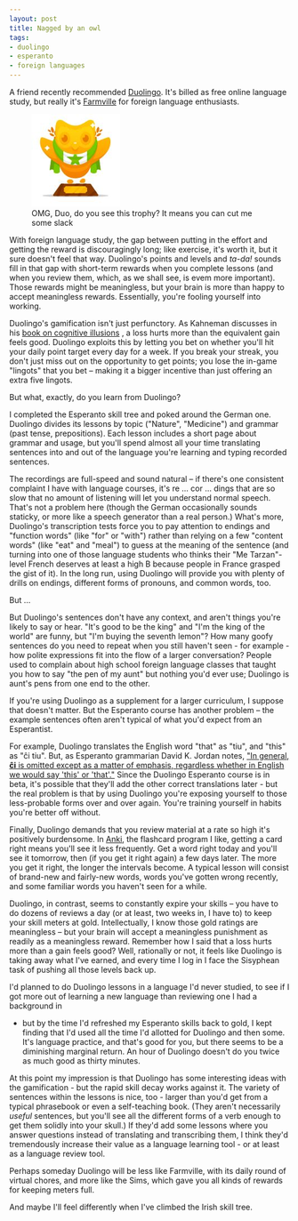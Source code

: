 ```yaml
---
layout: post
title: Nagged by an owl
tags:
- duolingo
- esperanto
- foreign languages
--- 
```


A friend recently recommended <a href="http://www.duolingo.com">Duolingo</a>.  It's billed as free online language study, but really it's [Farmville]( https://en.wikipedia.org/wiki/FarmVille) for foreign language enthusiasts.

<figure class="rightside-small"><img src="/images/Esperanto Duo.JPG" class="blogpost-center" /><figcaption class="blogpost">OMG, Duo, 
do you see this trophy? It means you can cut me some slack</figcaption></figure> 

With foreign language study, the gap between putting in the effort and getting 
the reward is discouragingly long; like exercise, it's worth it, but it sure doesn't feel that way.  Duolingo's 
points and levels and *ta-da!* sounds fill in that gap with short-term rewards 
when you complete lessons (and when you review them, which, as we shall see, 
is evem more important).  Those rewards might be meaningless, but your brain is more than happy to accept meaningless rewards.  Essentially, you're fooling yourself into working.

Duolingo's gamification isn't just perfunctory.  As Kahneman discusses in his [book on cognitive illusions]( http://www.amazon.com/Thinking-Fast-Slow-Daniel-Kahneman/dp/0374533555)
, a loss hurts more than the equivalent gain feels good. Duolingo exploits this by letting you bet on whether you'll hit your daily point target every day for a week.  If you break your streak, you don't just miss out on the opportunity to get points; you lose the in-game "lingots" that you bet – making it a bigger incentive than just offering an extra five lingots.

But what, exactly, do you learn from Duolingo?

I completed the Esperanto skill tree and poked around the German one.  Duolingo divides its lessons by topic ("Nature", "Medicine") and grammar (past tense, prepositions).  Each lesson includes a short page about grammar and usage, but you'll spend almost all your time translating sentences into and out of the language you're learning and typing recorded sentences.

The recordings are full-speed and sound natural – if there's one consistent 
complaint I have with language courses, it's re ... cor ... dings that are 
so slow that no amount of listening will let you understand normal
speech.  That's not a problem here (though the German occasionally sounds 
staticky, or more like a speech generator than a real person.)  What's more, 
Duolingo's transcription tests force you to pay attention to endings and "function words" (like "for" or "with") 
rather than relying on a few 
"content words" (like "eat" and "meal") to guess at the meaning of the sentence (and turning into one of those language students who thinks their "Me Tarzan"-level French deserves at least a high B because people in France grasped 
the gist of it).  In the long run, using Duolingo will provide you with plenty 
of drills on endings, different forms of pronouns, and common words, too.

But …

But Duolingo's sentences don't have any context, and aren't things you're likely to say or hear.  "It's good to be the king" and "I'm the king of the world" are funny, but "I'm buying the seventh lemon"?  How many goofy sentences do you need 
to repeat when you still haven't seen - for example - how polite expressions 
fit into the flow of a larger conversation?  People used to complain about 
high school foreign language classes that taught you how to say "the pen of my aunt" but nothing you'd ever use; Duolingo is aunt's pens from one end to the other.

If you're using Duolingo as a supplement for a larger curriculum, I suppose 
that doesn't matter.  But the Esperanto course has another problem – the 
example sentences often aren't typical of what you'd expect from an Esperantist.

For example, Duolingo translates the English word "that" as "tiu", and "this"
as "ĉi tiu".  But, as Esperanto grammarian David K. Jordan 
notes, ["In general, **ĉi** is omitted except as a matter of emphasis, 
regardless whether in English we would say 'this' or 'that'."]( http://pages.ucsd.edu/~dkjordan/eo/colloq/colloq190.html#cx)
Since the Duolingo Esperanto course is in beta, it's possible that they'll
add the other correct translations later - but the real problem is that by
using Duolingo you're exposing yourself to those less-probable forms over and over again.  You're training yourself in habits you're better off without.

Finally, Duolingo demands that you review material at a rate so high it's positively burdensome.  In [Anki]( http://ankisrs.net/), the flashcard program
I like, getting a card right means you'll see it less frequently.  Get a word 
right today and you'll see it tomorrow, then (if you get it right again) a few days later.  The more you get it right, the longer the intervals become.  A typical lesson will consist of brand-new and fairly-new words, words you've gotten wrong recently, and some familiar words you haven't seen for a while.

Duolingo, in contrast, seems to constantly expire your skills – you have to do dozens of reviews a day (or at least, two weeks in, I have to) to keep your 
skill meters at gold. Intellectually, I know those gold ratings are meaningless – but your brain will accept a meaningless punishment as readily as a meaningless reward.  Remember how I said that a loss hurts more than a gain 
feels good?  Well, rationally or not, it feels like Duolingo is taking away what I've earned, and every time I log in I face the Sisyphean task of pushing all those levels back up.

I'd planned to do Duolingo lessons in a language I'd never studied, to see if I
got more out of learning a new language than reviewing one I had a background in
- but by the time I'd refreshed my Esperanto skills back to gold, I kept 
finding that I'd used all the time I'd allotted for Duolingo and then some.  It's language practice, and that's good for you, but there seems to be a diminishing marginal return.  An hour of Duolingo doesn't do you twice as much good as thirty minutes.

At this point my impression is that Duolingo has some interesting ideas with the gamification - but the rapid skill decay works against it.  The variety of sentences within the lessons is nice, too - larger than you'd get from a typical phrasebook or even a self-teaching book.  (They aren't necessarily *useful* sentences,
but you'll see all the different forms of a verb enough to get them solidly into
your skull.)  If they'd add some lessons where you answer questions instead of translating and transcribing them, I think they'd tremendously increase their value as a language learning tool - or at least as a language review tool.

Perhaps someday Duolingo will be less like Farmville, with its daily round of
virtual chores, and more like the Sims, which gave you all kinds of rewards
for keeping meters full.

And maybe I'll feel differently when I've climbed the Irish skill tree.
